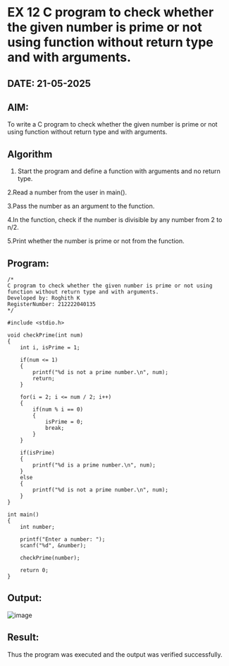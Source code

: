 # EX 12 C program to check whether the given number is prime or not using function without return type and with arguments.
## DATE: 21-05-2025
## AIM:
To write a C program to check whether the given number is prime or not using function without return type and with arguments.

## Algorithm
1. Start the program and define a function with arguments and no return type.

2.Read a number from the user in main().

3.Pass the number as an argument to the function.

4.In the function, check if the number is divisible by any number from 2 to n/2.

5.Print whether the number is prime or not from the function.   

## Program:
```
/*
C program to check whether the given number is prime or not using function without return type and with arguments.
Developed by: Roghith K 
RegisterNumber: 212222040135
*/

#include <stdio.h>

void checkPrime(int num)
{
    int i, isPrime = 1;

    if(num <= 1)
    {
        printf("%d is not a prime number.\n", num);
        return;
    }

    for(i = 2; i <= num / 2; i++)
    {
        if(num % i == 0)
        {
            isPrime = 0;
            break;
        }
    }

    if(isPrime)
    {
        printf("%d is a prime number.\n", num);
    }
    else
    {
        printf("%d is not a prime number.\n", num);
    }
}

int main()
{
    int number;

    printf("Enter a number: ");
    scanf("%d", &number);

    checkPrime(number);

    return 0;
}
```

## Output:
![image](https://github.com/user-attachments/assets/957a57bf-913d-499f-bde4-c30b84bcb631)


## Result:
Thus the program was executed and the output was verified successfully.
